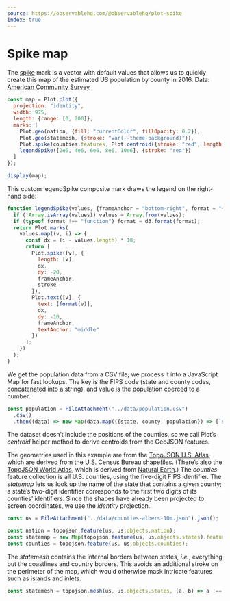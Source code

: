 ```yaml
---
source: https://observablehq.com/@observablehq/plot-spike
index: true
---
```


# Spike map

The [spike](https://observablehq.com/plot/marks/vector#spike-data-options) mark is a vector with default values that allows us to quickly create this map of the estimated US population by county in 2016. Data: [American Community Survey](https://api.census.gov/data/2016/acs/acs5/cprofile/examples.html)

```js echo
const map = Plot.plot({
  projection: "identity",
  width: 975,
  length: {range: [0, 200]},
  marks: [
    Plot.geo(nation, {fill: "currentColor", fillOpacity: 0.2}),
    Plot.geo(statemesh, {stroke: "var(--theme-background)"}),
    Plot.spike(counties.features, Plot.centroid({stroke: "red", length: (d) => population.get(d.id)})),
    legendSpike([2e6, 4e6, 6e6, 8e6, 10e6], {stroke: "red"})
  ]
});

display(map);
```

This custom legendSpike composite mark draws the legend on the right-hand side:

```js echo
function legendSpike(values, {frameAnchor = "bottom-right", format = "~s", stroke} = {}) {
  if (!Array.isArray(values)) values = Array.from(values);
  if (typeof format !== "function") format = d3.format(format);
  return Plot.marks(
    values.map((v, i) => {
      const dx = (i - values.length) * 18;
      return [
        Plot.spike([v], {
          length: [v],
          dx,
          dy: -20,
          frameAnchor,
          stroke
        }),
        Plot.text([v], {
          text: [format(v)],
          dx,
          dy: -10,
          frameAnchor,
          textAnchor: "middle"
        })
      ];
    })
  );
}
```

We get the population data from a CSV file; we process it into a JavaScript Map for fast lookups. The key is the FIPS code (state and county codes, concatenated into a string), and value is the population coerced to a number.

```js echo
const population = FileAttachment("../data/population.csv")
  .csv()
  .then((data) => new Map(data.map(({state, county, population}) => [`${state}${county}`, +population])));
```

The dataset doesn’t include the positions of the counties, so we call Plot’s _centroid_ helper method to derive centroids from the GeoJSON features.

The geometries used in this example are from the [TopoJSON U.S. Atlas](https://github.com/topojson/us-atlas), which are derived from the U.S. Census Bureau shapefiles. (There’s also the [TopoJSON World Atlas](https://github.com/topojson/world-atlas), which is derived from [Natural Earth](https://www.naturalearthdata.com).) The _counties_ feature collection is all U.S. counties, using the five-digit FIPS identifier. The _statemap_ lets us look up the name of the state that contains a given county; a state’s two-digit identifier corresponds to the first two digits of its counties’ identifiers. Since the shapes have already been projected to screen coordinates, we use the _identity_ projection.

```js echo
const us = FileAttachment("../data/counties-albers-10m.json").json();
```

```js echo
const nation = topojson.feature(us, us.objects.nation);
const statemap = new Map(topojson.feature(us, us.objects.states).features.map((d) => [d.id, d]));
const counties = topojson.feature(us, us.objects.counties);
```

The _statemesh_ contains the internal borders between states, _i.e._, everything but the coastlines and country borders. This avoids an additional stroke on the perimeter of the map, which would otherwise mask intricate features such as islands and inlets.

```js echo
const statemesh = topojson.mesh(us, us.objects.states, (a, b) => a !== b);
```

